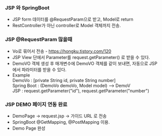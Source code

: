### JSP 와 SpringBoot

- JSP form 데이터를 @RequestParam으로 받고, Model로 return
- RestController가 아닌 controller로 Model 객체까지 전송.


### JSP @RequestParam 많을때 

- Vo로 묶어서 전송 - https://hongku.tistory.com/120
- JSP View 단에서 Parameter를 request.getParameter() 로 받을 수 있다.
- DemoVO 객체 생성 후 매개변수에 DemoVO 객체를 같이 보내면, 자동으로 JSP에서 파라미터를 받을 수 있다.
- Example  
DemoVo : [private String id, private String number]   
Spring Boot : (DemoVo demoVo, Model model)  --> DemoV   
JSP : request.getParameter("id"), request.getParameter("number")


### JSP DEMO 페이지 연동 완료

- DemoPage -> request.jsp -> 가이드 URL 로 전송
- SpringBoot @GetMapping, @PostMapping 이용.
- Demo Page 완성
